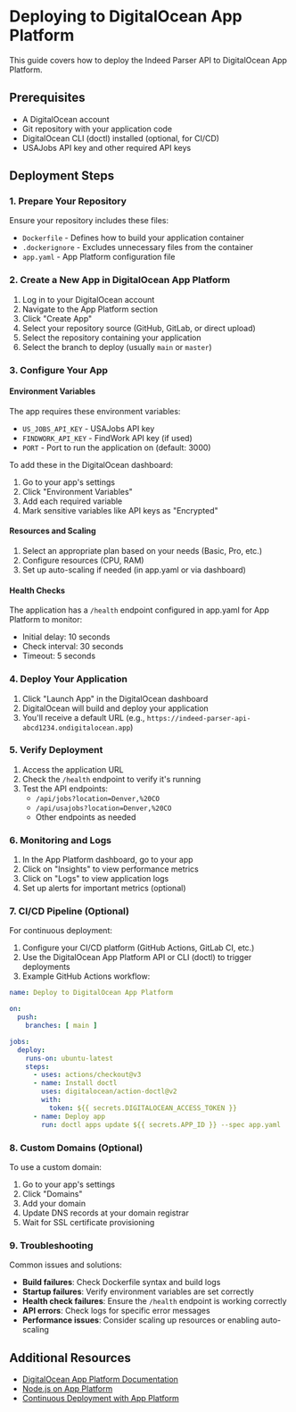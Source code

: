 # Deploying to DigitalOcean App Platform

This guide covers how to deploy the Indeed Parser API to DigitalOcean App Platform.

## Prerequisites

- A DigitalOcean account
- Git repository with your application code
- DigitalOcean CLI (doctl) installed (optional, for CI/CD)
- USAJobs API key and other required API keys

## Deployment Steps

### 1. Prepare Your Repository

Ensure your repository includes these files:
- `Dockerfile` - Defines how to build your application container
- `.dockerignore` - Excludes unnecessary files from the container
- `app.yaml` - App Platform configuration file

### 2. Create a New App in DigitalOcean App Platform

1. Log in to your DigitalOcean account
2. Navigate to the App Platform section
3. Click "Create App"
4. Select your repository source (GitHub, GitLab, or direct upload)
5. Select the repository containing your application
6. Select the branch to deploy (usually `main` or `master`)

### 3. Configure Your App

#### Environment Variables

The app requires these environment variables:
- `US_JOBS_API_KEY` - USAJobs API key
- `FINDWORK_API_KEY` - FindWork API key (if used)
- `PORT` - Port to run the application on (default: 3000)

To add these in the DigitalOcean dashboard:
1. Go to your app's settings
2. Click "Environment Variables"
3. Add each required variable
4. Mark sensitive variables like API keys as "Encrypted"

#### Resources and Scaling

1. Select an appropriate plan based on your needs (Basic, Pro, etc.)
2. Configure resources (CPU, RAM) 
3. Set up auto-scaling if needed (in app.yaml or via dashboard)

#### Health Checks

The application has a `/health` endpoint configured in app.yaml for App Platform to monitor:
- Initial delay: 10 seconds
- Check interval: 30 seconds
- Timeout: 5 seconds

### 4. Deploy Your Application

1. Click "Launch App" in the DigitalOcean dashboard
2. DigitalOcean will build and deploy your application
3. You'll receive a default URL (e.g., `https://indeed-parser-api-abcd1234.ondigitalocean.app`)

### 5. Verify Deployment

1. Access the application URL
2. Check the `/health` endpoint to verify it's running
3. Test the API endpoints:
   - `/api/jobs?location=Denver,%20CO`
   - `/api/usajobs?location=Denver,%20CO`
   - Other endpoints as needed

### 6. Monitoring and Logs

1. In the App Platform dashboard, go to your app
2. Click on "Insights" to view performance metrics
3. Click on "Logs" to view application logs
4. Set up alerts for important metrics (optional)

### 7. CI/CD Pipeline (Optional)

For continuous deployment:
1. Configure your CI/CD platform (GitHub Actions, GitLab CI, etc.)
2. Use the DigitalOcean App Platform API or CLI (doctl) to trigger deployments
3. Example GitHub Actions workflow:

```yaml
name: Deploy to DigitalOcean App Platform

on:
  push:
    branches: [ main ]

jobs:
  deploy:
    runs-on: ubuntu-latest
    steps:
      - uses: actions/checkout@v3
      - name: Install doctl
        uses: digitalocean/action-doctl@v2
        with:
          token: ${{ secrets.DIGITALOCEAN_ACCESS_TOKEN }}
      - name: Deploy app
        run: doctl apps update ${{ secrets.APP_ID }} --spec app.yaml
```

### 8. Custom Domains (Optional)

To use a custom domain:
1. Go to your app's settings
2. Click "Domains"
3. Add your domain
4. Update DNS records at your domain registrar
5. Wait for SSL certificate provisioning

### 9. Troubleshooting

Common issues and solutions:

- **Build failures**: Check Dockerfile syntax and build logs
- **Startup failures**: Verify environment variables are set correctly
- **Health check failures**: Ensure the `/health` endpoint is working correctly
- **API errors**: Check logs for specific error messages
- **Performance issues**: Consider scaling up resources or enabling auto-scaling

## Additional Resources

- [DigitalOcean App Platform Documentation](https://docs.digitalocean.com/products/app-platform/)
- [Node.js on App Platform](https://docs.digitalocean.com/products/app-platform/languages-frameworks/nodejs/)
- [Continuous Deployment with App Platform](https://docs.digitalocean.com/products/app-platform/how-to/deploy-from-github/)